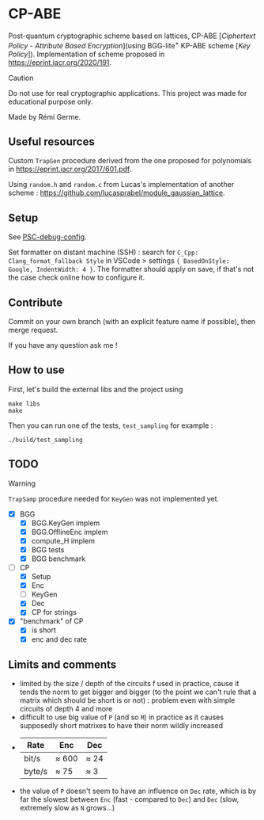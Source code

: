 # CP-ABE

Post-quantum cryptographic scheme based on lattices, CP-ABE [_Ciphertext Policy - Attribute Based Encryption_](using BGG-lite<sup>+</sup> KP-ABE scheme [_Key Policy_]).
Implementation of scheme proposed in https://eprint.iacr.org/2020/191.

> [!CAUTION]
> Do not use for real cryptographic applications. This project was made for educational purpose only.

Made by Rémi Germe.

## Useful resources

Custom `TrapGen` procedure derived from the one proposed for polynomials in https://eprint.iacr.org/2017/601.pdf.

Using `random.h` and `random.c` from Lucas's implementation of another scheme : https://github.com/lucasprabel/module_gaussian_lattice.

## Setup

See [PSC-debug-config](https://github.com/remigerme/PSC-debug-config).

Set formatter on distant machine (SSH) : search for `C_Cpp: Clang_format_fallback Style` in VSCode > settings `{ BasedOnStyle: Google, IndentWidth: 4 }`. The formatter should apply on save, if that's not the case check online how to configure it.

## Contribute

Commit on your own branch (with an explicit feature name if possible), then merge request.

If you have any question ask me !

## How to use
First, let's build the external libs and the project using
```
make libs
make
```
Then you can run one of the tests, `test_sampling` for example :
```
./build/test_sampling
```

## TODO

> [!WARNING]
> `TrapSamp` procedure needed for `KeyGen` was not implemented yet.

- [x] BGG
    - [x] BGG.KeyGen implem
    - [x] BGG.OfflineEnc implem
    - [x] compute_H implem
    - [x] BGG tests
    - [x] BGG benchmark
- [ ] CP
    - [x] Setup
    - [x] Enc
    - [ ] KeyGen
    - [x] Dec
    - [x] CP for strings
- [x] "benchmark" of CP
    - [x] is short
    - [x] enc and dec rate

## Limits and comments
- limited by the size / depth of the circuits f used in practice, cause it tends the norm to get bigger and bigger (to the point we can't rule that a matrix which should be short is or not) : problem even with simple circuits of depth 4 and more
- difficult to use big value of `P` (and so `M`) in practice as it causes supposedly short matrixes to have their norm wildly increased
- | Rate   | Enc   | Dec  |
  |--------|-------|------|
  | bit/s  | ≈ 600 | ≈ 24 |
  | byte/s | ≈ 75  | ≈ 3  |
- the value of `P` doesn't seem to have an influence on `Dec` rate, which is by far the slowest between `Enc` (fast - compared to `Dec`) and `Dec` (slow, extremely slow as `N` grows...)
